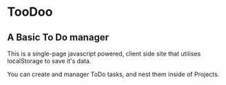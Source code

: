 # TooDoo
## A Basic To Do manager

This is a single-page javascript powered, client side site that utilises localStorage to save it's data.

You can create and manager ToDo tasks, and nest them inside of Projects.